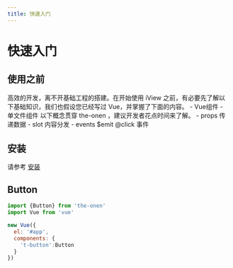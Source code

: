 ```yaml
---
title: 快速入门
---
```


# 快速入门

## 使用之前

高效的开发，离不开基础工程的搭建。在开始使用 iView 之前，有必要先了解以下基础知识，我们也假设您已经写过 Vue，并掌握了下面的内容。
    - Vue组件
    - 单文件组件
以下概念贯穿 the-onen ，建议开发者花点时间来了解。
    - props 传递数据
    - slot 内容分发
    - events $emit @click 事件

## 安装

请参考 [安装](../install/) 

## Button

```javascript
import {Button} from 'the-onen'
import Vue from 'vue'

new Vue({
  el: '#app',
  components: {
    't-button':Button
  }
})
```